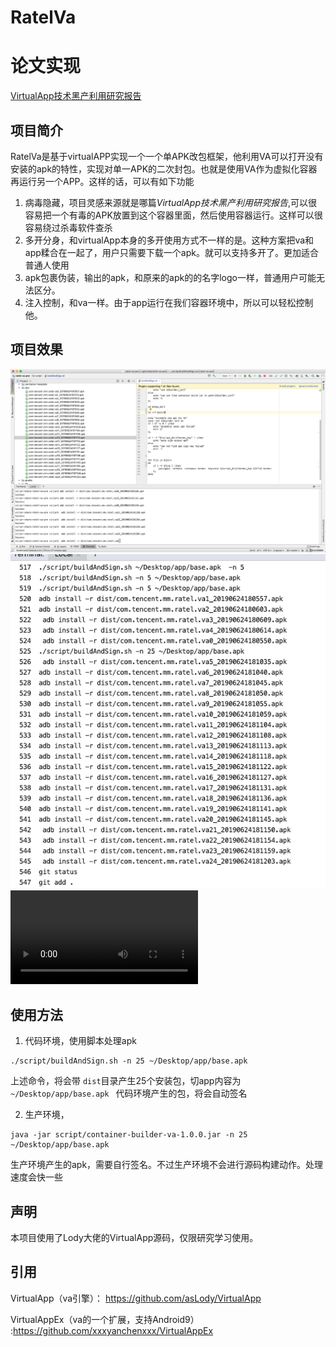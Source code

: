 # RatelVa

# 论文实现

[VirtualApp技术黑产利用研究报告](https://www.freebuf.com/articles/paper/152091.html)

## 项目简介
RatelVa是基于virtualAPP实现一个一个单APK改包框架，他利用VA可以打开没有安装的apk的特性，实现对单一APK的二次封包。也就是使用VA作为虚拟化容器再运行另一个APP。这样的话，可以有如下功能

1. 病毒隐藏，项目灵感来源就是哪篇*VirtualApp技术黑产利用研究报告*,可以很容易把一个有毒的APK放置到这个容器里面，然后使用容器运行。这样可以很容易绕过杀毒软件查杀
2. 多开分身，和virtualApp本身的多开使用方式不一样的是。这种方案把va和app糅合在一起了，用户只需要下载一个apk。就可以支持多开了。更加适合普通人使用
3. apk包裹伪装，输出的apk，和原来的apk的的名字logo一样，普通用户可能无法区分。
4. 注入控制，和va一样。由于app运行在我们容器环境中，所以可以轻松控制他。

## 项目效果

![img](img/ratel-va-1.png)
![img](img/ratel-va-2.png)
![img](img/1561378413954317.mp4)



## 使用方法

1. 代码环境，使用脚本处理apk
```
./script/buildAndSign.sh -n 25 ~/Desktop/app/base.apk
```
上述命令，将会带 ``dist``目录产生25个安装包，切app内容为``~/Desktop/app/base.apk ``
代码环境产生的包，将会自动签名

2. 生产环境，
```
java -jar script/container-builder-va-1.0.0.jar -n 25 ~/Desktop/app/base.apk
```
生产环境产生的apk，需要自行签名。不过生产环境不会进行源码构建动作。处理速度会快一些


## 声明

本项目使用了Lody大佬的VirtualApp源码，仅限研究学习使用。

## 引用

VirtualApp（va引擎）： https://github.com/asLody/VirtualApp

VirtualAppEx（va的一个扩展，支持Android9） :https://github.com/xxxyanchenxxx/VirtualAppEx
